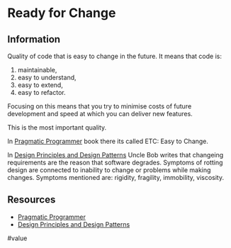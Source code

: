 # Ready for Change

## Information

Quality of code that is easy to change in the future. It means that code is:

1. maintainable,
1. easy to understand,
1. easy to extend,
1. easy to refactor.

Focusing on this means that you try to minimise costs of future development and speed at which you can deliver new features.

This is the most important quality.

In [Pragmatic Programmer](https://pragprog.com/titles/tpp20/the-pragmatic-programmer-20th-anniversary-edition/) book there its called ETC: Easy to Change.

In [Design Principles and Design Patterns](http://staff.cs.utu.fi/~jounsmed/doos_06/material/DesignPrinciplesAndPatterns.pdf) Uncle Bob writes that changeing requirements are the reason that software degrades. Symptoms of rotting design are connected to inability to change or problems while making changes. Symptoms mentioned are: rigidity, fragility, immobility, viscosity.

## Resources

- [Pragmatic Programmer](https://pragprog.com/titles/tpp20/the-pragmatic-programmer-20th-anniversary-edition/)
- [Design Principles and Design Patterns](http://staff.cs.utu.fi/~jounsmed/doos_06/material/DesignPrinciplesAndPatterns.pdf)

#value